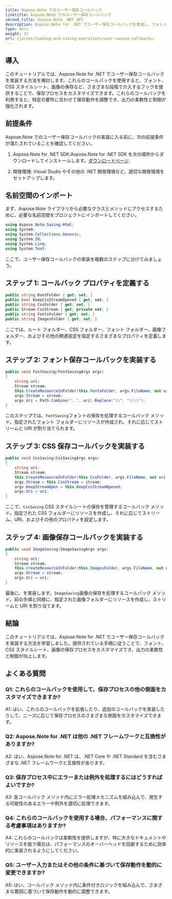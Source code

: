 ```yaml
---
title: Aspose.Note でのユーザー保存コールバック
linktitle: Aspose.Note でのユーザー保存コールバック
second_title: Aspose.Note .NET API
description: Aspose.Note for .NET でユーザー保存コールバックを実装し、フォント、CSS、画像の保存をカスタマイズする方法を学びます。
type: docs
weight: 31
url: /ja/net/loading-and-saving-operations/user-saving-callbacks/
---
```

## 導入

このチュートリアルでは、Aspose.Note for .NET でユーザー保存コールバックを実装する方法を検討します。これらのコールバックを使用すると、フォント、CSS スタイルシート、画像の保存など、さまざまな段階で介入するフックを提供することで、保存プロセスをカスタマイズできます。これらのコールバックを利用すると、特定の要件に合わせて保存動作を調整でき、出力の柔軟性と制御が強化されます。

## 前提条件

Aspose.Note でのユーザー保存コールバックの実装に入る前に、次の前提条件が満たされていることを確認してください。

1.  Aspose.Note for .NET SDK:Aspose.Note for .NET SDK を次の場所からダウンロードしてインストールします。[ダウンロードページ](https://releases.aspose.com/note/net/).
   
2. 開発環境: Visual Studio やその他の .NET 開発環境など、適切な開発環境をセットアップします。

## 名前空間のインポート

まず、Aspose.Note ライブラリから必要なクラスとメソッドにアクセスするために、必要な名前空間をプロジェクトにインポートしてください。

```csharp
using Aspose.Note.Saving.Html;
using System;
using System.Collections.Generic;
using System.IO;
using System.Linq;
using System.Text;
```

ここで、ユーザー保存コールバックの実装を複数のステップに分けてみましょう。

## ステップ 1: コールバック プロパティを定義する

```csharp
public string RootFolder { get; set; }
public bool KeepCssStreamOpened { get; set; }
public string CssFolder { get; set; }
public Stream CssStream { get; private set; }
public string FontsFolder { get; set; }
public string ImagesFolder { get; set; }
```

ここでは、ルート フォルダー、CSS フォルダー、フォント フォルダー、画像フォルダー、およびその他の関連設定を指定するさまざまなプロパティを定義します。

## ステップ 2: フォント保存コールバックを実装する

```csharp
public void FontSaving(FontSavingArgs args)
{
    string uri;
    Stream stream;
    this.CreateResourceInFolder(this.FontsFolder, args.FileName, out uri, out stream);
    args.Stream = stream;
    args.Uri = Path.Combine("..", uri).Replace("\\", "\\\\");
}
```

このステップでは、`FontSaving`フォントの保存を処理するコールバック メソッド。指定されたフォント フォルダーにリソースが作成され、それに応じてストリームと URI が割り当てられます。

## ステップ 3: CSS 保存コールバックを実装する

```csharp
public void CssSaving(CssSavingArgs args)
{
    string uri;
    Stream stream;
    this.CreateResourceInFolder(this.CssFolder, args.FileName, out uri, out stream);
    args.Stream = this.CssStream = stream;
    args.KeepStreamOpen = this.KeepCssStreamOpened;
    args.Uri = uri;
}
```

ここで、`CssSaving` CSS スタイルシートの保存を管理するコールバック メソッド。指定された CSS フォルダーにリソースを作成し、それに応じてストリーム、URI、およびその他のプロパティを設定します。

## ステップ 4: 画像保存コールバックを実装する

```csharp
public void ImageSaving(ImageSavingArgs args)
{
    string uri;
    Stream stream;
    this.CreateResourceInFolder(this.ImagesFolder, args.FileName, out uri, out stream);
    args.Stream = stream;
    args.Uri = uri;
}
```

最後に、を実装します。`ImageSaving`画像の保存を処理するコールバック メソッド。前の手順と同様に、指定された画像フォルダーにリソースを作成し、ストリームと URI を割り当てます。

## 結論

このチュートリアルでは、Aspose.Note for .NET でユーザー保存コールバックを実装する方法を学習しました。提供されている手順に従うことで、フォント、CSS スタイルシート、画像の保存プロセスをカスタマイズでき、出力の柔軟性と制御が向上します。

## よくある質問

### Q1: これらのコールバックを使用して、保存プロセスの他の側面をカスタマイズできますか?

A1: はい、これらのコールバックを拡張したり、追加のコールバックを実装したりして、ニーズに応じて保存プロセスのさまざまな側面をカスタマイズできます。

### Q2: Aspose.Note for .NET は他の .NET フレームワークと互換性がありますか?

A2: はい、Aspose.Note for .NET は、.NET Core や .NET Standard を含むさまざまな .NET フレームワークと互換性があります。

### Q3: 保存プロセス中にエラーまたは例外を処理するにはどうすればよいですか?

A3: 各コールバック メソッド内にエラー処理メカニズムを組み込んで、発生する可能性のあるエラーや例外を適切に処理できます。

### Q4: これらのコールバックを使用する場合、パフォーマンスに関する考慮事項はありますか?

A4: これらのコールバックは柔軟性を提供しますが、特に大きなドキュメントやリソースを扱う場合は、パフォーマンスのオーバーヘッドを回避するために効率的に実装されるようにしてください。

### Q5: ユーザー入力またはその他の条件に基づいて保存動作を動的に変更できますか?

A5: はい、コールバック メソッド内に条件付きロジックを組み込んで、さまざまな要因に基づいて保存動作を動的に調整できます。